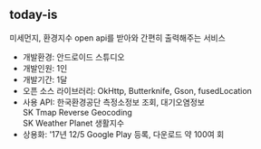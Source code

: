 ## today-is
미세먼지, 환경지수 open api를 받아와 간편히 출력해주는 서비스 
    
- 개발환경: 안드로이드 스튜디오
- 개발인원: 1인
- 개발기간: 1달
- 오픈 소스 라이브러리: OkHttp, Butterknife, Gson, fusedLocation
- 사용 API: 한국환경공단 측정소정보 조회, 대기오염정보    
      SK Tmap Reverse Geocoding    
      SK Weather Planet 생활지수    
- 상용화: '17년 12/5 Google Play 등록, 다운로드 약 100여 회

